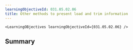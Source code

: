 ```yaml
---
learningObjectiveId: 031.05.02.06
title: Other methods to present load and trim information
---
```


```tsx eval
<LearningOBjectives learningObjectiveId={031.05.02.06} />
```

## Summary
